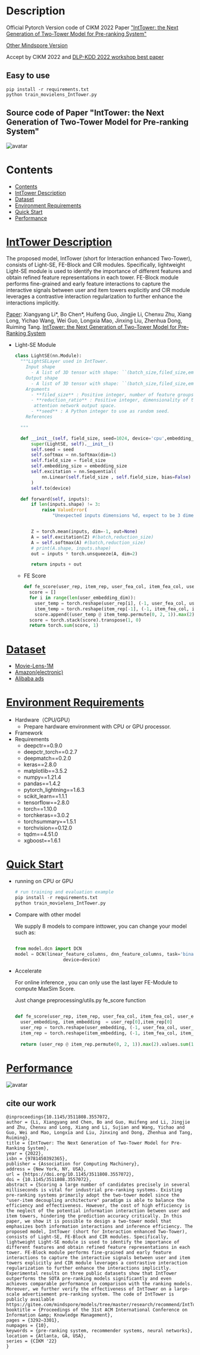 # Description
Official Pytorch Version code of CIKM 2022 Paper ["IntTower: the Next Generation of  Two-Tower Model for Pre-ranking System"](https://arxiv.org/abs/2210.09890)

[Other Mindspore Version](https://gitee.com/mindspore/models/tree/master/research/recommend/IntTower)

Accept by CIKM 2022 and [DLP-KDD 2022 workshop best paper](https://dlp-kdd2022.github.io/)
## Easy to use
``` shell
pip install -r requirements.txt
python train_movielens_IntTower.py 
```
## Source code of Paper "IntTower: the Next Generation of  Two-Tower Model for Pre-ranking System" 
![avatar](./figure/model.PNG)
# Contents
- [Contents](#contents)
- [IntTower Description](#IntTower-description)
- [Dataset](#dataset)
- [Environment Requirements](#environment-requirements)
- [Quick Start](#quick-start)
- [Performance](#performance)

# [IntTower Description](#contents)

The proposed model, IntTower (short for Interaction enhanced Two-Tower), consists of Light-SE, FE-Block and CIR modules. 
Specifically, lightweight Light-SE module is used to identify the importance of different features and obtain refined feature representations in each tower. FE-Block module performs fine-grained and early feature interactions to capture the interactive signals between user and item towers explicitly and CIR module leverages a contrastive interaction regularization to further enhance the interactions implicitly.

[Paper](https://dl.acm.org/doi/abs/10.1145/3459637.3481915): Xiangyang Li*, Bo Chen*, Huifeng Guo, Jingjie Li, Chenxu Zhu, Xiang Long, Yichao Wang, Wei Guo, Longxia Mao, Jinxing Liu, Zhenhua Dong, Ruiming Tang. [IntTower: the Next Generation of Two-Tower Model for
Pre-Ranking System](https://arxiv.org/abs/2210.09890)

- Light-SE Module

  ```python
  class LightSE(nn.Module):
    """LightSELayer used in IntTower.
      Input shape
        - A list of 3D tensor with shape: ``(batch_size,filed_size,embedding_size)``.
      Output shape
        - A list of 3D tensor with shape: ``(batch_size,filed_size,embedding_size)``.
      Arguments
        - **filed_size** : Positive integer, number of feature groups.
        - **reduction_ratio** : Positive integer, dimensionality of the
         attention network output space.
        - **seed** : A Python integer to use as random seed.
      References

    """

    def __init__(self, field_size, seed=1024, device='cpu',embedding_size=32):
        super(LightSE, self).__init__()
        self.seed = seed
        self.softmax = nn.Softmax(dim=1)
        self.field_size = field_size
        self.embedding_size = embedding_size
        self.excitation = nn.Sequential(
            nn.Linear(self.field_size , self.field_size, bias=False)
        )
        self.to(device)

    def forward(self, inputs):
        if len(inputs.shape) != 3:
            raise ValueError(
                "Unexpected inputs dimensions %d, expect to be 3 dimensions" % (len(inputs.shape)))


        Z = torch.mean(inputs, dim=-1, out=None)
        A = self.excitation(Z) #(batch,reduction_size)
        A = self.softmax(A) #(batch,reduction_size)
        # print(A.shape, inputs.shape)
        out = inputs * torch.unsqueeze(A, dim=2)

        return inputs + out
    ```
  - FE Score
    
    ```python
    def fe_score(user_rep, item_rep, user_fea_col, item_fea_col, user_embedding_dim, item_embedding_dim):
      score = []
      for i in range(len(user_embedding_dim)):
        user_temp = torch.reshape(user_rep[i], (-1, user_fea_col, user_embedding_dim[i]))
        item_temp = torch.reshape(item_rep[-1], (-1, item_fea_col, item_embedding_dim[i]))
        score.append((user_temp @ item_temp.permute(0, 2, 1)).max(2).values.sum(1))
      score = torch.stack(score).transpose(1, 0)
      return torch.sum(score, 1)
    ```
  

# [Dataset](#contents)

- [Movie-Lens-1M](https://grouplens.org/datasets/movielens/1m/)
- [Amazon(electronic)](https://jmcauley.ucsd.edu/data/amazon/)
- [Alibaba ads](https://tianchi.aliyun.com/dataset/dataDetail?dataId=56)

# [Environment Requirements](#contents)

- Hardware（CPU/GPU）
    - Prepare hardware environment with CPU or GPU processor.
- Framework
- Requirements
  - deepctr==0.9.0
  - deepctr_torch==0.2.7
  - deepmatch==0.2.0
  - keras==2.8.0
  - matplotlib==3.5.2
  - numpy==1.21.4
  - pandas==1.4.2
  - pytorch_lightning==1.6.3
  - scikit_learn==1.1.1
  - tensorflow==2.8.0
  - torch==1.10.0
  - torchkeras==3.0.2
  - torchsummary==1.5.1
  - torchvision==0.12.0
  - tqdm==4.51.0
  - xgboost==1.6.1


# [Quick Start](#contents)


- running on CPU or GPU

  ```python
  # run training and evaluation example
  pip install -r requirements.txt
  python train_movielens_IntTower.py
  ```
- Compare with other model 

  We supply 8 models to compare inttower, you can change your model such as:

  ```python

  from model.dcn import DCN
  model = DCN(linear_feature_columns, dnn_feature_columns, task='binary', dnn_dropout=dropout,
                    device=device)
  ```  

- Accelerate

  For online inference , you can only use the last layer FE-Module to compute MaxSim Score.
  
  Just change preprocessing/utils.py fe_score function
  
  ```python
  
  def fe_score(user_rep, item_rep, user_fea_col, item_fea_col, user_embedding_dim, item_embedding_dim):
    user_embedding, item_embedding  = user_rep[0],item_rep[0]
    user_rep = torch.reshape(user_embedding, (-1, user_fea_col, user_embedding_dim[0]))
    item_rep = torch.reshape(item_embedding, (-1, item_fea_col, item_embedding_dim[0]))
    
    return (user_rep @ item_rep.permute(0, 2, 1)).max(2).values.sum(1)
  ```
  
  
  
 # [Performance](#contents)
 ![avatar](./figure/performance.PNG)

## cite our work
```
@inproceedings{10.1145/3511808.3557072,
author = {Li, Xiangyang and Chen, Bo and Guo, Huifeng and Li, Jingjie and Zhu, Chenxu and Long, Xiang and Li, Sujian and Wang, Yichao and Guo, Wei and Mao, Longxia and Liu, Jinxing and Dong, Zhenhua and Tang, Ruiming},
title = {IntTower: The Next Generation of Two-Tower Model for Pre-Ranking System},
year = {2022},
isbn = {9781450392365},
publisher = {Association for Computing Machinery},
address = {New York, NY, USA},
url = {https://doi.org/10.1145/3511808.3557072},
doi = {10.1145/3511808.3557072},
abstract = {Scoring a large number of candidates precisely in several milliseconds is vital for industrial pre-ranking systems. Existing pre-ranking systems primarily adopt the two-tower model since the "user-item decoupling architecture" paradigm is able to balance the efficiency and effectiveness. However, the cost of high efficiency is the neglect of the potential information interaction between user and item towers, hindering the prediction accuracy critically. In this paper, we show it is possible to design a two-tower model that emphasizes both information interactions and inference efficiency. The proposed model, IntTower (short for Interaction enhanced Two-Tower), consists of Light-SE, FE-Block and CIR modules. Specifically, lightweight Light-SE module is used to identify the importance of different features and obtain refined feature representations in each tower. FE-Block module performs fine-grained and early feature interactions to capture the interactive signals between user and item towers explicitly and CIR module leverages a contrastive interaction regularization to further enhance the interactions implicitly. Experimental results on three public datasets show that IntTower outperforms the SOTA pre-ranking models significantly and even achieves comparable performance in comparison with the ranking models. Moreover, we further verify the effectiveness of IntTower on a large-scale advertisement pre-ranking system. The code of IntTower is publicly available https://gitee.com/mindspore/models/tree/master/research/recommend/IntTower.},
booktitle = {Proceedings of the 31st ACM International Conference on Information &amp; Knowledge Management},
pages = {3292–3301},
numpages = {10},
keywords = {pre-ranking system, recommender systems, neural networks},
location = {Atlanta, GA, USA},
series = {CIKM '22}
}
```

